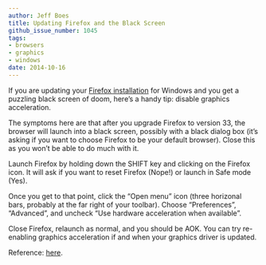 ```yaml
---
author: Jeff Boes
title: Updating Firefox and the Black Screen
github_issue_number: 1045
tags:
- browsers
- graphics
- windows
date: 2014-10-16
---
```


If you are updating your [Firefox installation](https://support.mozilla.org/en-US/kb/update-firefox-latest-version) for Windows and you get a puzzling black screen of doom, here’s a handy tip: disable graphics acceleration.

The symptoms here are that after you upgrade Firefox to version 33, the browser will launch into a black screen, possibly with a black dialog box (it’s asking if you want to choose Firefox to be your default browser). Close this as you won’t be able to do much with it.

Launch Firefox by holding down the SHIFT key and clicking on the Firefox icon. It will ask if you want to reset Firefox (Nope!) or launch in Safe mode (Yes).

Once you get to that point, click the “Open menu” icon (three horizonal bars, probably at the far right of your toolbar). Choose “Preferences”, “Advanced”, and uncheck “Use hardware acceleration when available”.

Close Firefox, relaunch as normal, and you should be AOK. You can try re-enabling graphics acceleration if and when your graphics driver is updated.

Reference: [here](https://support.mozilla.org/questions/1025438).
